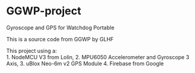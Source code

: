 # GGWP-project
Gyroscope and GPS for Watchdog Portable

   This is a source code from GGWP by GLHF

   This project using a:    
            1. NodeMCU V3 from Lolin,
            2. MPU6050 Accelerometer and Gyroscope 3 Axis, 
            3. uBlox Neo-6m v2 GPS Module
            4. Firebase from Google
